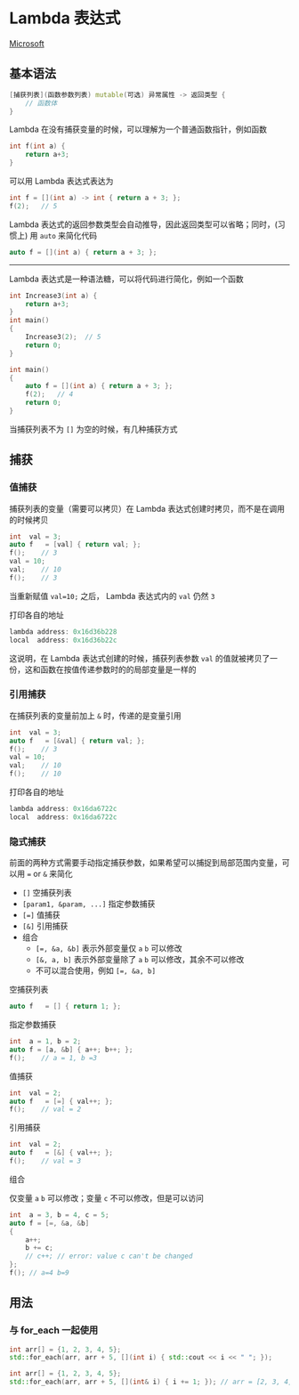 # Lambda 表达式

<!-- 

Lambda 表达式，实际上就是提供了一个类似匿名函数的特性， 而匿名函数则是在需要一个函数，但是又不想费力去命名一个函数的情况下去使用的。这样的场景其实有很多很多， 所以匿名函数几乎是现代编程语言的标配。

C++的lambda可以认为是编译器的一个语法糖，用于生成一个匿名的仿函数类，类成员就是捕获的变量，operator ()就是那个函数体。lambda捕获部分的语法声明决定了每个类成员变量的存储和初始化策略。从这一点上来说，你可以用一个C struct + 静态函数（把这个struct作为第一个参数来近似）。不过一些编译平台上C++的成员函数是走thiscall的，你得保证你的C编译器也能编译出thiscall才可以实现二进制意义上的兼容

在 c++ 中 lambda 函数有点类似匿名函数，怎么解释呢，我们无需定义一个函数结构随后再去使用这个函数。而是直接在使用时将其声明使用。

-->

[Microsoft ](https://docs.microsoft.com/en-us/cpp/cpp/lambda-expressions-in-cpp?view=msvc-170)

## 基本语法
```cpp
[捕获列表](函数参数列表) mutable(可选) 异常属性 -> 返回类型 {
    // 函数体
}
```

Lambda 在没有捕获变量的时候，可以理解为一个普通函数指针，例如函数
```cpp
int f(int a) {
    return a+3;
}
```
可以用 Lambda 表达式表达为
```cpp
int f = [](int a) -> int { return a + 3; };
f(2);   // 5
```
Lambda 表达式的返回参数类型会自动推导，因此返回类型可以省略；同时，(习惯上) 用 `auto` 来简化代码
```cpp
auto f = [](int a) { return a + 3; };
```


---

Lambda 表达式是一种语法糖，可以将代码进行简化，例如一个函数
```cpp
int Increase3(int a) {
    return a+3;
}
int main()
{
    Increase3(2);  // 5
    return 0;
}
```

```cpp
int main()
{
    auto f = [](int a) { return a + 3; };
    f(2);   // 4
    return 0;
}
```



当捕获列表不为 `[]` 为空的时候，有几种捕获方式

## 捕获
### 值捕获
捕获列表的变量（需要可以拷贝）在 Lambda 表达式创建时拷贝，而不是在调用的时候拷贝
```cpp
int  val = 3;
auto f   = [val] { return val; };
f();    // 3
val = 10;
val;    // 10
f();    // 3
```
当重新赋值 `val=10;` 之后， Lambda 表达式内的 `val` 仍然 `3`

打印各自的地址
```cpp
lambda address: 0x16d36b228
local  address: 0x16d36b22c
```

这说明，在 Lambda 表达式创建的时候，捕获列表参数 `val` 的值就被拷贝了一份，这和函数在按值传递参数时的的局部变量是一样的


### 引用捕获
在捕获列表的变量前加上 `&` 时，传递的是变量引用
```cpp
int  val = 3;
auto f   = [&val] { return val; };
f();    // 3
val = 10;
val;    // 10
f();    // 10
```
打印各自的地址
```cpp
lambda address: 0x16da6722c
local  address: 0x16da6722c
```

### 隐式捕获
前面的两种方式需要手动指定捕获参数，如果希望可以捕捉到局部范围内变量，可以用 `=` or `&` 来简化
- `[]` 空捕获列表
- `[param1, &param, ...]` 指定参数捕获
- `[=]` 值捕获
- `[&]` 引用捕获
- 组合
  - `[=, &a, &b]` 表示外部变量仅 `a` `b` 可以修改
  - `[&, a, b]` 表示外部变量除了 `a` `b` 可以修改，其余不可以修改
  - 不可以混合使用，例如 `[=, &a, b]`

空捕获列表
```cpp
auto f   = [] { return 1; };
```

指定参数捕获
```cpp
int  a = 1, b = 2;
auto f = [a, &b] { a++; b++; };
f();    // a = 1, b =3
```

值捕获
```cpp
int  val = 2;
auto f   = [=] { val++; };
f();    // val = 2
```

引用捕获
```cpp
int  val = 2;
auto f   = [&] { val++; };
f();    // val = 3
```

组合

仅变量 `a` `b` 可以修改；变量 `c` 不可以修改，但是可以访问
```cpp
int  a = 3, b = 4, c = 5;
auto f = [=, &a, &b]
{
    a++;
    b += c;
    // c++; // error: value c can't be changed
};
f(); // a=4 b=9
```

## 用法

### 与 for_each 一起使用
```cpp
int arr[] = {1, 2, 3, 4, 5};
std::for_each(arr, arr + 5, [](int i) { std::cout << i << " "; });
```

```cpp
int arr[] = {1, 2, 3, 4, 5};
std::for_each(arr, arr + 5, [](int& i) { i += 1; }); // arr = [2, 3, 4, 5, 6]
```

<!--
```cpp

```
-->


